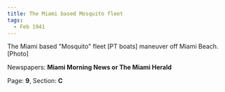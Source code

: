 ```yaml
---  
title: The Miami based Mosquito fleet  
tags:  
  - Feb 1941  
---  
```

  
The Miami based "Mosquito" fleet [PT boats] maneuver off Miami Beach. [Photo]  
  
Newspapers: **Miami Morning News or The Miami Herald**  
  
Page: **9**, Section: **C** 
